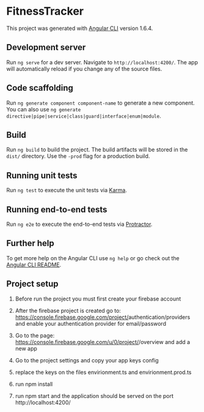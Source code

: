 # FitnessTracker

This project was generated with [Angular CLI](https://github.com/angular/angular-cli) version 1.6.4.

## Development server

Run `ng serve` for a dev server. Navigate to `http://localhost:4200/`. The app will automatically reload if you change any of the source files.

## Code scaffolding

Run `ng generate component component-name` to generate a new component. You can also use `ng generate directive|pipe|service|class|guard|interface|enum|module`.

## Build

Run `ng build` to build the project. The build artifacts will be stored in the `dist/` directory. Use the `-prod` flag for a production build.

## Running unit tests

Run `ng test` to execute the unit tests via [Karma](https://karma-runner.github.io).

## Running end-to-end tests

Run `ng e2e` to execute the end-to-end tests via [Protractor](http://www.protractortest.org/).

## Further help

To get more help on the Angular CLI use `ng help` or go check out the [Angular CLI README](https://github.com/angular/angular-cli/blob/master/README.md).

## Project setup

1) Before run the project you must first create your firebase account

2) After the firebase project is created go to:
https://console.firebase.google.com/project/<my project>authentication/providers 
and enable your authentication provider for email/password

3) Go to the page: https://console.firebase.google.com/u/0/project/<my project>/overview and add a new app

4) Go to the project settings and copy your app keys config

5) replace the keys on the files envirionment.ts and envirionment.prod.ts

6) run npm install

7) run npm start and the application should be served on the port http://localhost:4200/


